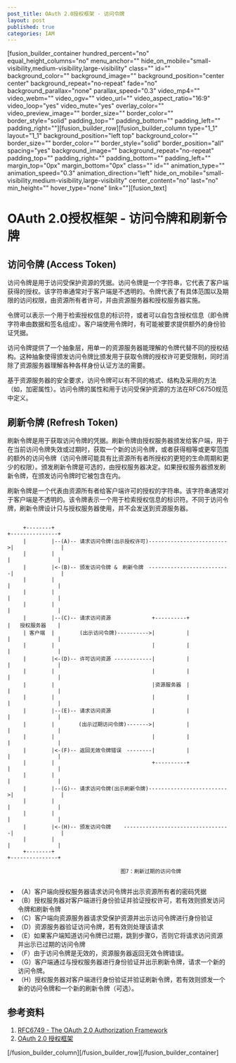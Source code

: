 ```yaml
---
post_title: OAuth 2.0授权框架 - 访问令牌
layout: post
published: true
categories: IAM 
---
```

[fusion_builder_container hundred_percent="no" equal_height_columns="no" menu_anchor="" hide_on_mobile="small-visibility,medium-visibility,large-visibility" class="" id="" background_color="" background_image="" background_position="center center" background_repeat="no-repeat" fade="no" background_parallax="none" parallax_speed="0.3" video_mp4="" video_webm="" video_ogv="" video_url="" video_aspect_ratio="16:9" video_loop="yes" video_mute="yes" overlay_color="" video_preview_image="" border_size="" border_color="" border_style="solid" padding_top="" padding_bottom="" padding_left="" padding_right=""][fusion_builder_row][fusion_builder_column type="1_1" layout="1_1" background_position="left top" background_color="" border_size="" border_color="" border_style="solid" border_position="all" spacing="yes" background_image="" background_repeat="no-repeat" padding_top="" padding_right="" padding_bottom="" padding_left="" margin_top="0px" margin_bottom="0px" class="" id="" animation_type="" animation_speed="0.3" animation_direction="left" hide_on_mobile="small-visibility,medium-visibility,large-visibility" center_content="no" last="no" min_height="" hover_type="none" link=""][fusion_text]


# OAuth 2.0授权框架 - 访问令牌和刷新令牌

## 访问令牌 (Access Token)

访问令牌是用于访问受保护资源的凭据。访问令牌是一个字符串，它代表了客户端获得的授权。该字符串通常对于客户端是不透明的。令牌代表了有具体范围以及期限的访问权限，由资源所有者许可，并由资源服务器和授权服务器实施。

令牌可以表示一个用于检索授权信息的标识符，或者可以自包含授权信息（即令牌字符串由数据和签名组成）。客户端使用令牌时，有可能被要求提供额外的身份验证凭据。

访问令牌提供了一个抽象层，用单一的资源服务器能理解的令牌代替不同的授权结构。这种抽象使得颁发访问令牌比颁发用于获取令牌的授权许可更受限制，同时消除了资源服务器理解各种各样身份认证方法的需要。

基于资源服务器的安全要求，访问令牌可以有不同的格式、结构及采用的方法（如，加密属性）。访问令牌的属性和用于访问受保护资源的方法在RFC6750规范中定义。



## 刷新令牌 (Refresh Token)
刷新令牌是用于获取访问令牌的凭据。刷新令牌由授权服务器颁发给客户端，用于在当前访问令牌失效或过期时，获取一个新的访问令牌，或者获得相等或更窄范围的额外的访问令牌（访问令牌可能具有比资源所有者所授权的更短的生命周期和更少的权限）。颁发刷新令牌是可选的，由授权服务器决定。如果授权服务器颁发刷新令牌，在颁发访问令牌时它被包含在内。

刷新令牌是一个代表由资源所有者给客户端许可的授权的字符串。该字符串通常对于客户端是不透明的。该令牌表示一个用于检索授权信息的标识符。不同于访问令牌，刷新令牌设计只与授权服务器使用，并不会发送到资源服务器。


```

     +--------+                                                        +---------------+
     |        |--(A)-- 请求访问令牌(出示授权许可)------------------------->|               |
     |        |                                                        |               |
     |        |<-(B)-- 颁发访问令牌 &　刷新令牌　--------------------------|               |
     |        |                                                        |               |
     |        |                                                        |               |
     |        |                                                        |               |
     |        |--(C)-- 请求访问资源             +----------+             |   授权服务器　  |
     | 客户端  |        (出示访问令牌)---------->|          |             |               |
     |        |                               |          |             |               |
     |        |<-(D)-- 许可访问资源 ------------|          |             |               |
     |        |                               |          |             |               |
     |        |                               |资源服务器　|             |               |
     |        |                               |          |             |               |
     |        |--(E)-- 请求访问资源             |          |             |               |
     |        |      　(出示过期访问令牌)------->|          |             |               |
     |        |                               |          |             |               |
     |        |<-(F)-- 返回无效令牌错误　--------|          |             |               |
     |        |                               +----------+             |               |
     |        |                                                        |               |
     |        |--(G)-- 请求访问令牌(出示刷新令牌)------------------------->|               |
     |        |                                                        |               |
     |        |                                                        |               |
     |        |<-(H)-- 颁发访问令牌    ----------------------------------|               |
     |        |                                                        |               |
     +--------+                                                        +---------------+
     
									图7：刷新过期的访问令牌
									
```

* （A）客户端向授权服务器请求访问令牌并出示资源所有者的密码凭据
* （B）授权服务器对客户端进行身份验证并验证授权许可，若有效则颁发访问令牌和刷新令牌
* （C）客户端向资源服务器请求受保护资源并出示访问令牌进行身份验证
* （D）资源服务器验证访问令牌，若有效则处理该请求
* （E）如果客户端知道访问令牌已过期，跳到步骤G，否则它将请求访问资源并出示已过期的访问令牌
* （F）由于访问令牌是无效的，资源服务器返回无效令牌错误。
* （G）客户端通过与授权服务器进行身份验证并出示刷新令牌，请求一个新的访问令牌。
* （H）授权服务器对客户端进行身份验证并验证刷新令牌，若有效则颁发一个新的访问令牌和一个新的刷新令牌（可选）。


## 参考资料

1.  [RFC6749 - The OAuth 2.0 Authorization Framework][1] 
1.  [OAuth 2.0 授权框架][2]

[/fusion_builder_column][/fusion_builder_row][/fusion_builder_container]

 [1]: https://tools.ietf.org/html/rfc6749
 [2]: https://legacy.gitbook.com/book/yisiqi/the-oauth-2-0-authorization-framework/details[/fusion_text]
 


